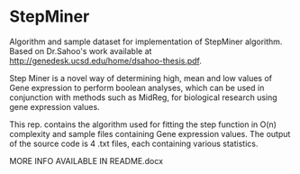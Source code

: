 # StepMiner
Algorithm and sample dataset for implementation of StepMiner algorithm.
Based on Dr.Sahoo's work available at http://genedesk.ucsd.edu/home/dsahoo-thesis.pdf.

Step Miner is a novel way of determining high, mean and low values of Gene expression to perform boolean analyses, which can be used in conjunction with methods such as MidReg, for biological research using gene expression values.

This rep. contains the algorithm used for fitting the step function in O(n) complexity and sample files containing Gene expression values. The output of the source code is 4 .txt files, each containing various statistics.

MORE INFO AVAILABLE IN README.docx

